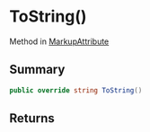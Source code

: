 # ToString()

Method in [MarkupAttribute](/api/csharp/yarn.markup.markupattribute.md)

## Summary



```csharp
public override string ToString()
```

## Returns



